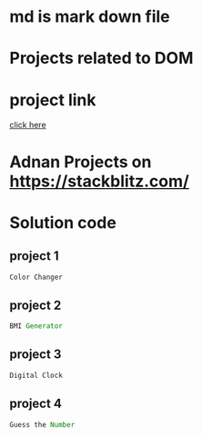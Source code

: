 # md is mark down file

# Projects related to DOM

# project link
[click here](https://stackblitz.com/edit/dom-project-chaiaurcode?file=index.html)

# Adnan Projects on https://stackblitz.com/

# Solution code 

## project 1

```javascript
Color Changer
```
## project 2

```javascript
BMI Generator

```
## project 3

```javascript
Digital Clock

```
## project 4

```javascript
Guess the Number
```